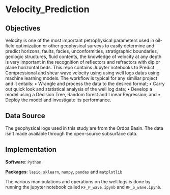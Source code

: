 # Velocity_Prediction

## Objectives
Velocity is one of the most important petrophysical parameters used in oil-field optimization or other geophysical surveys to easily determine and predict horizons, faults, facies, unconformities, stratigraphic boundaries, geologic structures, fluid contents, the knowledge of velocity at any depth is very important in the recognition of reflectors and refractors with dip or plane horizontal beds. 
This repo contains Jupyter notebooks to Predict Compressional and shear wave velocity using using well logs datas using machine learning models.
The workflow is typical for any similiar project and it entails: • Wrangle and process the data to the desired format; • Carry out quick look and statistical
analysis of the well log data; • Develop a model using a Decision Tree, Random forest and Linear Regression; and • Deploy the model and investigate its performance.

## Data Source
The geophysical logs used in this study are from the Ordos Basin. The data isn't made available through the open-source subsurface data.

## Implementation

__Software__: `Python`

__Packages__: `lasio`, `sklearn`, `numpy`, `pandas` and `matplotlib`

The various manipulations and operations on the well logs is done by running the jupyter notebook called `RF_P_wave.ipynb` and `RF_S_wave.ipynb`. 
